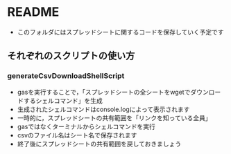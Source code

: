 # README
- このフォルダにはスプレッドシートに関するコードを保存していく予定です

## それぞれのスクリプトの使い方
### generateCsvDownloadShellScript
- gasを実行することで，「スプレッドシートの全シートをwgetでダウンロードするシェルコマンド」を生成
- 生成されたシェルコマンドはconsole.logによって表示されます
- 一時的に，スプレッドシートの共有範囲を「リンクを知っている全員」
- gasではなくターミナルからシェルコマンドを実行
- csvのファイル名はシート名で保存されます
- 終了後にスプレッドシートの共有範囲を戻しておきましょう